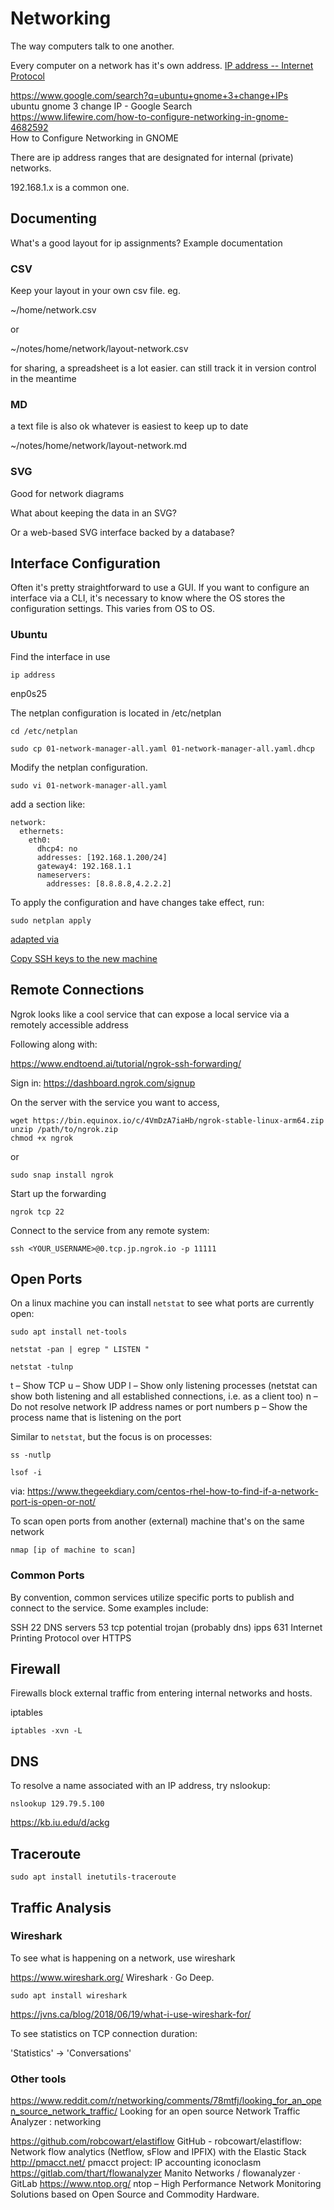 # Networking

The way computers talk to one another. 

Every computer on a network has it's own address. [IP address -- Internet Protocol](https://en.wikipedia.org/wiki/IP_address)

https://www.google.com/search?q=ubuntu+gnome+3+change+IPs  
ubuntu gnome 3 change IP - Google Search  
https://www.lifewire.com/how-to-configure-networking-in-gnome-4682592  
How to Configure Networking in GNOME  

There are ip address ranges that are designated for internal (private) networks.

192.168.1.x is a common one. 

## Documenting

What's a good layout for ip assignments?
Example documentation

### CSV

Keep your layout in your own csv file. eg.

~/home/network.csv

or

~/notes/home/network/layout-network.csv

for sharing, a spreadsheet is a lot easier. 
can still track it in version control in the meantime

### MD

a text file is also ok
whatever is easiest to keep up to date

~/notes/home/network/layout-network.md

### SVG

Good for network diagrams

What about keeping the data in an SVG? 

Or a web-based SVG interface backed by a database? 



## Interface Configuration

Often it's pretty straightforward to use a GUI. If you want to configure an interface via a CLI, it's necessary to know where the OS stores the configuration settings. This varies from OS to OS. 

### Ubuntu

Find the interface in use

    ip address

enp0s25

The netplan configuration is located in /etc/netplan

    cd /etc/netplan
    
    sudo cp 01-network-manager-all.yaml 01-network-manager-all.yaml.dhcp
    
Modify the netplan configuration. 

    sudo vi 01-network-manager-all.yaml

add a section like: 

```
network:
  ethernets:
    eth0:
      dhcp4: no
      addresses: [192.168.1.200/24]
      gateway4: 192.168.1.1
      nameservers:
        addresses: [8.8.8.8,4.2.2.2]
```

To apply the configuration and have changes take effect, run:

    sudo netplan apply 


[adapted via](https://getlabsdone.com/static-ip-configuration-in-ubuntu-using-cli-gui/)


[Copy SSH keys to the new machine](ssh.md)


## Remote Connections

Ngrok looks like a cool service that can expose a local service via a remotely accessible address

Following along with:

https://www.endtoend.ai/tutorial/ngrok-ssh-forwarding/

Sign in: https://dashboard.ngrok.com/signup

On the server with the service you want to access, 

```
wget https://bin.equinox.io/c/4VmDzA7iaHb/ngrok-stable-linux-arm64.zip
unzip /path/to/ngrok.zip
chmod +x ngrok

```

or

```
sudo snap install ngrok
```

Start up the forwarding

```
ngrok tcp 22
```

Connect to the service from any remote system:

```
ssh <YOUR_USERNAME>@0.tcp.jp.ngrok.io -p 11111
```


## Open Ports

On a linux machine you can install `netstat` to see what ports are currently open:

    sudo apt install net-tools

    netstat -pan | egrep " LISTEN "
    
    netstat -tulnp
    
t – Show TCP
u – Show UDP
l – Show only listening processes (netstat can show both listening and all established connections, i.e. as a client too)
n – Do not resolve network IP address names or port numbers
p – Show the process name that is listening on the port

Similar to `netstat`, but the focus is on processes:

    ss -nutlp
    
    lsof -i

via: 
https://www.thegeekdiary.com/centos-rhel-how-to-find-if-a-network-port-is-open-or-not/

    
To scan open ports from another (external) machine that's on the same network

    nmap [ip of machine to scan]

### Common Ports

By convention, common services utilize specific ports to publish and connect to the service. Some examples include:

SSH            22
DNS servers    53	 tcp	potential trojan (probably dns)
ipps	       631	        Internet Printing Protocol over HTTPS


## Firewall

Firewalls block external traffic from entering internal networks and hosts. 

iptables

    iptables -xvn -L


## DNS

To resolve a name associated with an IP address, try nslookup:

    nslookup 129.79.5.100

https://kb.iu.edu/d/ackg


## Traceroute

    sudo apt install inetutils-traceroute 




## Traffic Analysis

### Wireshark

To see what is happening on a network, use wireshark

https://www.wireshark.org/
Wireshark · Go Deep.

    sudo apt install wireshark

https://jvns.ca/blog/2018/06/19/what-i-use-wireshark-for/

To see statistics on TCP connection duration:

'Statistics' -> 'Conversations'

### Other tools

https://www.reddit.com/r/networking/comments/78mtfj/looking_for_an_open_source_network_traffic/
Looking for an open source Network Traffic Analyzer : networking

https://github.com/robcowart/elastiflow
GitHub - robcowart/elastiflow: Network flow analytics (Netflow, sFlow and IPFIX) with the Elastic Stack
http://pmacct.net/
pmacct project: IP accounting iconoclasm
https://gitlab.com/thart/flowanalyzer
Manito Networks / flowanalyzer · GitLab
https://www.ntop.org/
ntop – High Performance Network Monitoring Solutions based on Open Source and Commodity Hardware.


